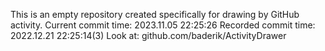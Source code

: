 This is an empty repository created specifically for drawing by GitHub activity.
Current commit time: 2023.11.05 22:25:26
Recorded commit time: 2022.12.21 22:25:14(3)
Look at: github.com/baderik/ActivityDrawer
